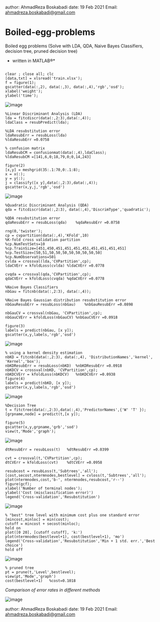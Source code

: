author: AhmadReza Boskabadi 
date: 19 Feb 2021 
Email: ahmadreza.boskabadi@gmail.com

# Boiled-egg-problems
Boiled egg problems  (Solve with LDA, QDA, Naive Bayes Classifiers, decision tree, pruned decision tree)
* written in  MATLAB®*

```

clear ; close all; clc 
[data,txt] = xlsread('train.xlsx');
f = figure(1);
gscatter(data(:,2), data(:,3), data(:,4),'rgb','osd');
xlabel('weight');
ylabel('time');
```

![image](https://user-images.githubusercontent.com/123794462/216533172-c1cae113-a541-4fa0-8a9e-2860e3b2ed9f.png)

```
%Linear Discriminant Analysis (LDA)
lda = fitcdiscr(data(:,2:3),data(:,4));
ldaClass = resubPredict(lda);
 
%LDA resubstitution error
ldaResubErr = resubLoss(lda)
%ldaResubErr =0.0758
 
% confusion matrix
ldaResubCM = confusionmat(data(:,4),ldaClass);
%ldaResubCM =[141,6,0;18,79,0;0,14,243]
 
figure(2)
[x,y] = meshgrid(35:.1:70,0:.1:8);
x = x(:);
y = y(:);
j = classify([x y],data(:,2:3),data(:,4));
gscatter(x,y,j,'rgb','osd')
```

![image](https://user-images.githubusercontent.com/123794462/216533268-bf14cfb1-8169-4261-9a5c-0c162ba67daa.png)

```
%Quadratic Discriminant Analysis (QDA) 
qda = fitcdiscr(data(:,2:3), data(:,4),'DiscrimType','quadratic');
 
%QDA resubstitution error
qdaResubErr = resubLoss(qda)    %qdaResubErr =0.0758
 
rng(0,'twister');
cp = cvpartition(data(:,4),'KFold',10)
%K-fold cross validation partition
%cp.NumTestSets=10
%cp.TrainSize=[451,450,451,451,451,451,451,451,451,451]
%cp.TestSize=[50,51,50,50,50,50,50,50,50,50]
%cp.NumObservations=501
cvlda = crossval(lda,'CVPartition',cp);
ldaCVErr = kfoldLoss(cvlda) %ldaCVErr =0.0778
 
cvqda = crossval(qda,'CVPartition',cp);
qdaCVErr = kfoldLoss(cvqda) %qdaCVErr =0.0778

%Naive Bayes Classifiers
nbGau = fitcnb(data(:,2:3), data(:,4));
 
%Naive Bayes Gaussian distribution resubstitution error
nbGauResubErr = resubLoss(nbGau)    %nbGauResubErr =0.0898
 
nbGauCV = crossval(nbGau, 'CVPartition',cp);
nbGauCVErr = kfoldLoss(nbGauCV) %nbGauCVErr =0.0918
 
figure(3)
labels = predict(nbGau, [x y]);
gscatter(x,y,labels,'rgb','osd')
```

![image](https://user-images.githubusercontent.com/123794462/216534733-f386a5e6-ff51-485c-957b-72f266cad43c.png)

```
% using a kernel density estimation
nbKD = fitcnb(data(:,2:3), data(:,4), 'DistributionNames','kernel', 'Kernel','box');
nbKDResubErr = resubLoss(nbKD)  %nbKDResubErr =0.0918
nbKDCV = crossval(nbKD, 'CVPartition',cp);
nbKDCVErr = kfoldLoss(nbKDCV)   %nbKDCVErr =0.0938
figure(4)
labels = predict(nbKD, [x y]);
gscatter(x,y,labels,'rgb','osd')
```

![image](https://user-images.githubusercontent.com/123794462/216534855-beb428ba-327b-409e-9c8e-c5ba277329ac.png)

```
%Decision Tree
t = fitctree(data(:,2:3),data(:,4),'PredictorNames',{'W' 'T' });
[grpname,node] = predict(t,[x y]);
 
figure(5)
gscatter(x,y,grpname,'grb','sod')
view(t,'Mode','graph');
```

![image](https://user-images.githubusercontent.com/123794462/216534944-af35558b-cafc-4d9d-855b-5bd3c6519eca.png)

```
dtResubErr = resubLoss(t)   %dtResubErr =0.0399
 
cvt = crossval(t,'CVPartition',cp);
dtCVErr = kfoldLoss(cvt)    %dtCVErr =0.0958
 
resubcost = resubLoss(t,'Subtrees','all');
[cost,secost,ntermnodes,bestlevel] = cvloss(t,'Subtrees','all');
plot(ntermnodes,cost,'b-', ntermnodes,resubcost,'r--')
figure(gcf);
xlabel('Number of terminal nodes');
ylabel('Cost (misclassification error)')
legend('Cross-validation','Resubstitution')
```

![image](https://user-images.githubusercontent.com/123794462/216535080-a528d3c6-9a99-4212-b7d3-3757a7493f58.png)

```
% "best" tree level with minimum cost plus one standard error
[mincost,minloc] = min(cost);
cutoff = mincost + secost(minloc);
hold on
plot([0 20], [cutoff cutoff], 'k:')
plot(ntermnodes(bestlevel+1), cost(bestlevel+1), 'mo')
legend('Cross-validation','Resubstitution','Min + 1 std. err.','Best choice')
hold off
```

![image](https://user-images.githubusercontent.com/123794462/216535205-fe53999e-f9f2-4a01-b4ad-074018f1d631.png)

```
% pruned tree
pt = prune(t,'Level',bestlevel);
view(pt,'Mode','graph')
cost(bestlevel+1)   %cost=0.1018
```
*Comparison of error rates in different methods*

![image](https://user-images.githubusercontent.com/123794462/216536208-6a9a4a48-3f94-4721-adc4-55c494bf35c2.png)

author: AhmadReza Boskabadi 
date: 19 Feb 2021 
Email: ahmadreza.boskabadi@gmail.com
